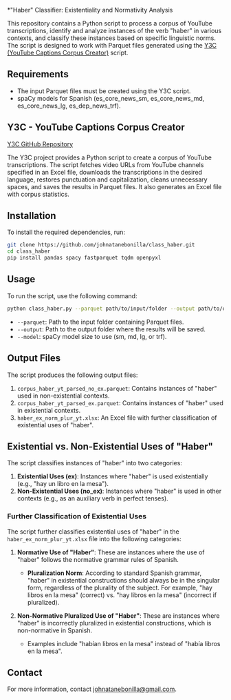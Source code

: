 
*"Haber" Classifier: Existentiality and Normativity Analysis

This repository contains a Python script to process a corpus of YouTube transcriptions, identify and analyze instances of the verb "haber" in various contexts, and classify these instances based on specific linguistic norms. The script is designed to work with Parquet files generated using the [Y3C (YouTube Captions Corpus Creator)](https://github.com/johnatanebonilla/y3c) script.

## Requirements

- The input Parquet files must be created using the Y3C script.
- spaCy models for Spanish (es_core_news_sm, es_core_news_md, es_core_news_lg, es_dep_news_trf).

## Y3C - YouTube Captions Corpus Creator

[Y3C GitHub Repository](https://github.com/johnatanebonilla/y3c)

The Y3C project provides a Python script to create a corpus of YouTube transcriptions. The script fetches video URLs from YouTube channels specified in an Excel file, downloads the transcriptions in the desired language, restores punctuation and capitalization, cleans unnecessary spaces, and saves the results in Parquet files. It also generates an Excel file with corpus statistics.

## Installation

To install the required dependencies, run:

```bash
git clone https://github.com/johnatanebonilla/class_haber.git
cd class_haber
pip install pandas spacy fastparquet tqdm openpyxl
```

## Usage

To run the script, use the following command:

```bash
python class_haber.py --parquet path/to/input/folder --output path/to/output/folder --model [sm|md|lg|trf]
```

- `--parquet`: Path to the input folder containing Parquet files.
- `--output`: Path to the output folder where the results will be saved.
- `--model`: spaCy model size to use (sm, md, lg, or trf).

## Output Files

The script produces the following output files:

1. `corpus_haber_yt_parsed_no_ex.parquet`: Contains instances of "haber" used in non-existential contexts.
2. `corpus_haber_yt_parsed_ex.parquet`: Contains instances of "haber" used in existential contexts.
3. `haber_ex_norm_plur_yt.xlsx`: An Excel file with further classification of existential uses of "haber".

## Existential vs. Non-Existential Uses of "Haber"

The script classifies instances of "haber" into two categories:

1. **Existential Uses (ex)**: Instances where "haber" is used existentially (e.g., "hay un libro en la mesa").
2. **Non-Existential Uses (no_ex)**: Instances where "haber" is used in other contexts (e.g., as an auxiliary verb in perfect tenses).

### Further Classification of Existential Uses

The script further classifies existential uses of "haber" in the `haber_ex_norm_plur_yt.xlsx` file into the following categories:

1. **Normative Use of "Haber"**: These are instances where the use of "haber" follows the normative grammar rules of Spanish.
   - **Pluralization Norm**: According to standard Spanish grammar, "haber" in existential constructions should always be in the singular form, regardless of the plurality of the subject. For example, "hay libros en la mesa" (correct) vs. "hay libros en la mesa" (incorrect if pluralized).

2. **Non-Normative Pluralized Use of "Haber"**: These are instances where "haber" is incorrectly pluralized in existential constructions, which is non-normative in Spanish.
   - Examples include "habían libros en la mesa" instead of "había libros en la mesa".
     
## Contact

For more information, contact johnatanebonilla@gmail.com.
